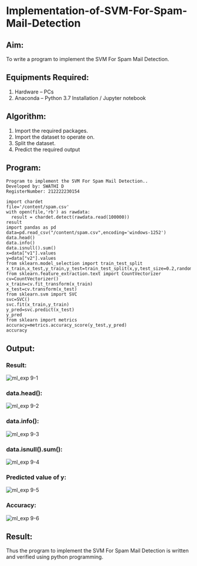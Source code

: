 # Implementation-of-SVM-For-Spam-Mail-Detection

## Aim:
To write a program to implement the SVM For Spam Mail Detection.

## Equipments Required:
1. Hardware – PCs
2. Anaconda – Python 3.7 Installation / Jupyter notebook

## Algorithm:
1. Import the required packages.
2. Import the dataset to operate on.
3. Split the dataset.
4. Predict the required output

## Program:
```
Program to implement the SVM For Spam Mail Detection..
Developed by: SWATHI D
RegisterNumber: 212222230154

import chardet
file='/content/spam.csv'
with open(file,'rb') as rawdata:
  result = chardet.detect(rawdata.read(100000))
result
import pandas as pd
data=pd.read_csv("/content/spam.csv",encoding='windows-1252')
data.head()
data.info()
data.isnull().sum()
x=data["v1"].values
y=data["v2"].values
from sklearn.model_selection import train_test_split
x_train,x_test,y_train,y_test=train_test_split(x,y,test_size=0.2,random_state=0)
from sklearn.feature_extraction.text import CountVectorizer
cv=CountVectorizer()
x_train=cv.fit_transform(x_train)
x_test=cv.transform(x_test)
from sklearn.svm import SVC
svc=SVC()
svc.fit(x_train,y_train)
y_pred=svc.predict(x_test)
y_pred
from sklearn import metrics
accuracy=metrics.accuracy_score(y_test,y_pred)
accuracy
```

## Output:
### Result:
![ml_exp 9-1](https://github.com/Gopika-9266/Implementation-of-SVM-For-Spam-Mail-Detection/assets/122762773/5a262650-1000-4bc5-b9b7-7f41c28c09b8)

### data.head():
![ml_exp 9-2](https://github.com/Gopika-9266/Implementation-of-SVM-For-Spam-Mail-Detection/assets/122762773/1cbafb3d-0622-421e-beb4-d55a0de21724)

### data.info():
![ml_exp 9-3](https://github.com/Gopika-9266/Implementation-of-SVM-For-Spam-Mail-Detection/assets/122762773/0db8ec68-ec56-4521-bb03-c86716306f74)

### data.isnull().sum():
![ml_exp 9-4](https://github.com/Gopika-9266/Implementation-of-SVM-For-Spam-Mail-Detection/assets/122762773/23f7f9d8-350d-476b-8c89-e2f43d3ff7e1)

### Predicted value of y:
![ml_exp 9-5](https://github.com/Gopika-9266/Implementation-of-SVM-For-Spam-Mail-Detection/assets/122762773/303e043c-9e38-4bff-aaaa-9b55e4253650)


### Accuracy:
![ml_exp 9-6](https://github.com/Gopika-9266/Implementation-of-SVM-For-Spam-Mail-Detection/assets/122762773/e370594c-a154-410c-9b02-0a46711183b9)



## Result:
Thus the program to implement the SVM For Spam Mail Detection is written and verified using python programming.

